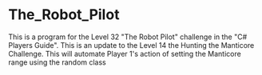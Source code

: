 # The_Robot_Pilot
This is a program for the Level 32  "The Robot Pilot" challenge in the "C# Players Guide".
This is an update to the Level 14 the Hunting the Manticore Challenge.
This will automate Player 1's action of setting the Manticore range using the random class

